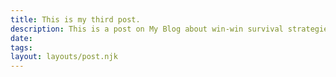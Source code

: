 ```yaml
---
title: This is my third post.
description: This is a post on My Blog about win-win survival strategies.
date: 
tags:
layout: layouts/post.njk
---
```

